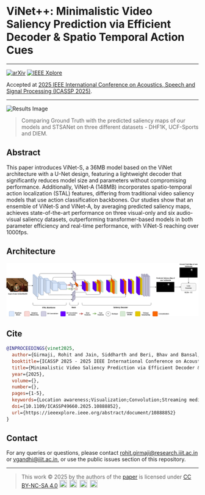 # ViNet++: Minimalistic Video Saliency Prediction via Efficient Decoder & Spatio Temporal Action Cues

-----

[![arXiv](https://img.shields.io/badge/arXiv-2502.00397-ca001c.svg)](https://arxiv.org/abs/2502.00397) 
[![IEEE Xplore](https://img.shields.io/badge/IEEE%20Xplore-10888852-99b3eb.svg)](https://ieeexplore.ieee.org/abstract/document/10888852) 

Accepted at [2025 IEEE International Conference on Acoustics, Speech and Signal Processing (ICASSP 2025)](https://2025.ieeeicassp.org/).

----

![Results Image](./figures/icassp_qual.png)

> Comparing Ground Truth with the predicted saliency maps of our models and STSANet on three different datasets - DHF1K, UCF-Sports and DIEM.

## Abstract

This paper introduces ViNet-S, a 36MB model based on the ViNet architecture with a U-Net design, featuring a lightweight decoder that significantly reduces model size and parameters without compromising performance. Additionally, ViNet-A (148MB) incorporates spatio-temporal action localization (STAL) features, differing from traditional video saliency models that use action classification backbones. Our studies show that an ensemble of ViNet-S and ViNet-A, by averaging predicted saliency maps, achieves state-of-the-art performance on three visual-only and six audio-visual saliency datasets, outperforming transformer-based models in both parameter efficiency and real-time performance, with ViNet-S reaching over 1000fps.

## Architecture

![ViNet Architecture](./figures/arch.png)

## Cite

```bibtex
@INPROCEEDINGS{vinet2025,
  author={Girmaji, Rohit and Jain, Siddharth and Beri, Bhav and Bansal, Sarthak and Gandhi, Vineet},
  booktitle={ICASSP 2025 - 2025 IEEE International Conference on Acoustics, Speech and Signal Processing (ICASSP)}, 
  title={Minimalistic Video Saliency Prediction via Efficient Decoder & Spatio Temporal Action Cues}, 
  year={2025},
  volume={},
  number={},
  pages={1-5},
  keywords={Location awareness;Visualization;Convolution;Streaming media;Predictive models;Transformers;Real-time systems;Decoding;Speech processing;Optimization;Video Saliency Prediction;Efficient Deep Learning;Spatio Temporal Action Cues},
  doi={10.1109/ICASSP49660.2025.10888852},
  url={https://ieeexplore.ieee.org/abstract/document/10888852}
}
```

## Contact

For any queries or questions, please contact [rohit.girmaji@research.iiit.ac.in](mailto:rohit.girmaji@research.iiit.ac.in) or [vgandhi@iiit.ac.in](mailto:vgandhi@iiit.ac.in), or use the public issues section of this repository.

----

> This work © 2025 by the authors of the <a href="https://ieeexplore.ieee.org/abstract/document/10888852">paper</a> is licensed under <a href="https://creativecommons.org/licenses/by-nc-sa/4.0/">CC BY-NC-SA 4.0</a> <img src="https://mirrors.creativecommons.org/presskit/icons/cc.svg" width="20" height="20"> <img src="https://mirrors.creativecommons.org/presskit/icons/by.svg" style="margin-left: .2em;" width="20" height="20"> <img src="https://mirrors.creativecommons.org/presskit/icons/nc.svg" style="margin-left: .2em;" width="20" height="20"> <img src="https://mirrors.creativecommons.org/presskit/icons/sa.svg" style="margin-left: .2em;" width="20" height="20">
